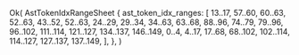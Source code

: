 Ok(
    AstTokenIdxRangeSheet {
        ast_token_idx_ranges: [
            13..17,
            57..60,
            60..63,
            52..63,
            43..52,
            52..63,
            24..29,
            29..34,
            34..63,
            63..68,
            88..96,
            74..79,
            79..96,
            96..102,
            111..114,
            121..127,
            134..137,
            146..149,
            0..4,
            4..17,
            17..68,
            68..102,
            102..114,
            114..127,
            127..137,
            137..149,
        ],
    },
)